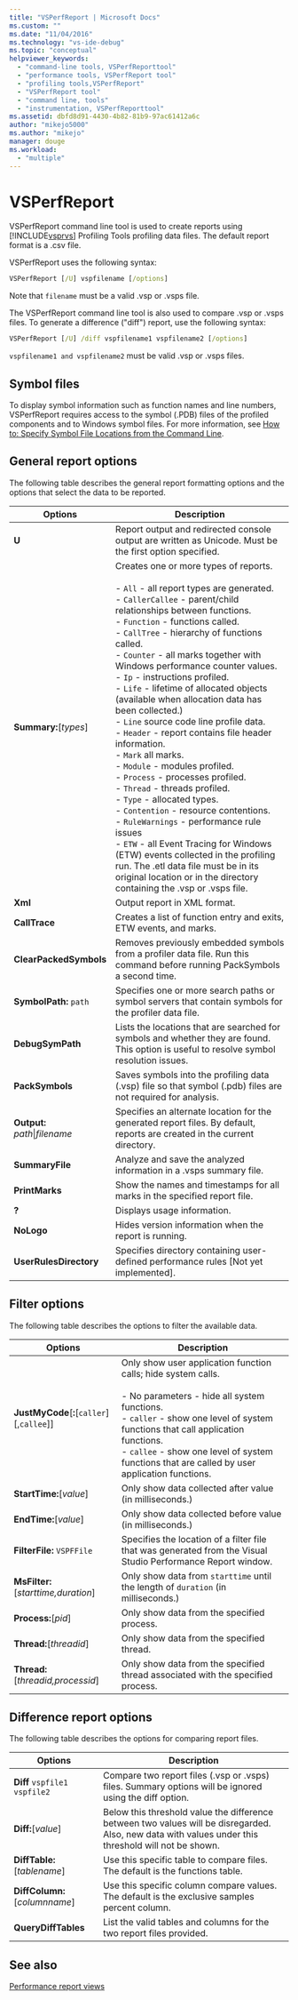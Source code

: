 ```yaml
---
title: "VSPerfReport | Microsoft Docs"
ms.custom: ""
ms.date: "11/04/2016"
ms.technology: "vs-ide-debug"
ms.topic: "conceptual"
helpviewer_keywords: 
  - "command-line tools, VSPerfReporttool"
  - "performance tools, VSPerfReport tool"
  - "profiling tools,VSPerfReport"
  - "VSPerfReport tool"
  - "command line, tools"
  - "instrumentation, VSPerfReporttool"
ms.assetid: dbfd8d91-4430-4b82-81b9-97ac61412a6c
author: "mikejo5000"
ms.author: "mikejo"
manager: douge
ms.workload: 
  - "multiple"
---
```

# VSPerfReport
VSPerfReport command line tool is used to create reports using  [!INCLUDE[vsprvs](../code-quality/includes/vsprvs_md.md)] Profiling Tools profiling data files. The default report format is a .csv file.  
  
 VSPerfReport uses the following syntax:  
  
```cmd  
VSPerfReport [/U] vspfilename [/options]  
```  
  
 Note that `filename` must be a valid .vsp or .vsps file.  
  
 The VSPerfReport command line tool is also used to compare .vsp or .vsps files. To generate a difference ("diff") report, use the following syntax:  
  
```cmd  
VSPerfReport [/U] /diff vspfilename1 vspfilename2 [/options]  
```  
  
 `vspfilename1 and vspfilename2` must be valid .vsp or .vsps files.  
  
## Symbol files  
 To display symbol information such as function names and line numbers, VSPerfReport requires access to the symbol (.PDB) files of the profiled components and to Windows symbol files. For more information, see [How to: Specify Symbol File Locations from the Command Line](../profiling/how-to-specify-symbol-file-locations-from-the-command-line.md).  
  
## General report options  
 The following table describes the general report formatting options and the options that select the data to be reported.  
  
|Options|Description|  
|-------------|-----------------|  
|**U**|Report output and redirected console output are written as Unicode. Must be the first option specified.|  
|**Summary:**[*types*]|Creates one or more types of reports.<br /><br /> -   `All` - all report types are generated.<br />-   `CallerCallee` - parent/child relationships between functions.<br />-   `Function` - functions called.<br />-   `CallTree` - hierarchy of functions called.<br />-   `Counter` - all marks together with Windows performance counter values.<br />-   `Ip` - instructions profiled.<br />-   `Life` - lifetime of allocated objects (available when allocation data has been collected.)<br />-   `Line` source code line profile data.<br />-   `Header` - report contains file header information.<br />-   `Mark` all marks.<br />-   `Module` - modules profiled.<br />-   `Process` - processes profiled.<br />-   `Thread` - threads profiled.<br />-   `Type` - allocated types.<br />-   `Contention` - resource contentions.<br />-   `RuleWarnings` - performance rule issues<br />-   `ETW` - all Event Tracing for Windows (ETW) events collected in the profiling run. The .etl data file must be in its original location or in the directory containing the .vsp or .vsps file.|  
|**Xml**|Output report in XML format.|  
|**CallTrace**|Creates a list of function entry and exits, ETW events, and marks.|  
|**ClearPackedSymbols**|Removes previously embedded symbols from a profiler data file. Run this command before running PackSymbols a second time.|  
|**SymbolPath:** `path`|Specifies one or more search paths or symbol servers that contain symbols for the profiler data file.|  
|**DebugSymPath**|Lists the locations that are searched for symbols and whether they are found. This option is useful to resolve symbol resolution issues.|  
|**PackSymbols**|Saves symbols into the profiling data (.vsp) file so that symbol (.pdb) files are not required for analysis.|  
|**Output:** *path*&#124;*filename*|Specifies an alternate location for the generated report files. By default, reports are created in the current directory.|  
|**SummaryFile**|Analyze and save the analyzed information in a .vsps summary file.|  
|**PrintMarks**|Show the names and timestamps for all marks in the specified report file.|  
|**?**|Displays usage information.|  
|**NoLogo**|Hides version information when the report is running.|  
|**UserRulesDirectory**|Specifies directory containing user-defined performance rules [Not yet implemented].|  
  
## Filter options  
 The following table describes the options to filter the available data.  
  
|Options|Description|  
|-------------|-----------------|  
|**JustMyCode**[**:**[`caller`][,`callee`]]|Only show user application function calls; hide system calls.<br /><br /> -   No parameters - hide all system functions.<br />-   `caller` - show one level of system functions that call application functions.<br />-   `callee` - show one level of system functions that are called by user application functions.|  
|**StartTime:**[*value*]|Only show data collected after value (in milliseconds.)|  
|**EndTime:**[*value*]|Only show data collected before value (in milliseconds.)|  
|**FilterFile:** `VSPFFile`|Specifies the location of a filter file that was generated from the Visual Studio Performance Report window.|  
|**MsFilter:**[*starttime,duration*]|Only show data from `starttime` until the length of `duration` (in milliseconds.)|  
|**Process:**[*pid*]|Only show data from the specified process.|  
|**Thread:**[*threadid*]|Only show data from the specified thread.|  
|**Thread:**[*threadid,processid*]|Only show data from the specified thread associated with the specified process.|  
  
## Difference report options  
 The following table describes the options for comparing report files.  
  
|Options|Description|  
|-------------|-----------------|  
|**Diff**  `vspfile1 vspfile2`|Compare two report files (.vsp or .vsps) files. Summary options will be ignored using the diff option.|  
|**Diff:**[*value*]|Below this threshold value the difference between two values will be disregarded. Also, new data with values under this threshold will not be shown.|  
|**DiffTable:**[*tablename*]|Use this specific table to compare files. The default is the functions table.|  
|**DiffColumn:**[*columnname*]|Use this specific column compare values. The default is the exclusive samples percent column.|  
|**QueryDiffTables**|List the valid tables and columns for the two report files provided.|  
  
## See also  
 [Performance report views](../profiling/performance-report-views.md)